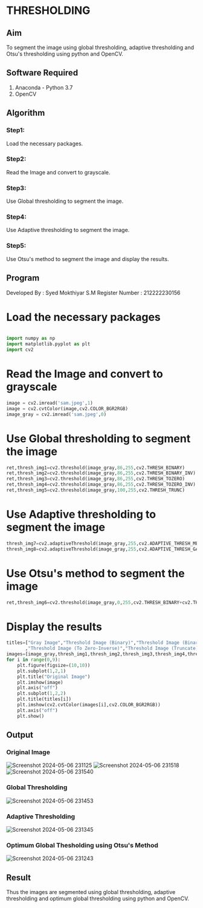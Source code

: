 # THRESHOLDING
## Aim
To segment the image using global thresholding, adaptive thresholding and Otsu's thresholding using python and OpenCV.

## Software Required
1. Anaconda - Python 3.7
2. OpenCV

## Algorithm

### Step1:
Load the necessary packages.

### Step2:
Read the Image and convert to grayscale.

### Step3:
Use Global thresholding to segment the image.

### Step4:
Use Adaptive thresholding to segment the image.

### Step5:
Use Otsu's method to segment the image and display the results.


## Program
Developed By : Syed Mokthiyar S.M
Register Number : 212222230156

# Load the necessary packages
```python

import numpy as np
import matplotlib.pyplot as plt
import cv2
```


# Read the Image and convert to grayscale
```python
image = cv2.imread('sam.jpeg',1)
image = cv2.cvtColor(image,cv2.COLOR_BGR2RGB)
image_gray = cv2.imread('sam.jpeg',0)
```


# Use Global thresholding to segment the image
```python
ret,thresh_img1=cv2.threshold(image_gray,86,255,cv2.THRESH_BINARY)
ret,thresh_img2=cv2.threshold(image_gray,86,255,cv2.THRESH_BINARY_INV)
ret,thresh_img3=cv2.threshold(image_gray,86,255,cv2.THRESH_TOZERO)
ret,thresh_img4=cv2.threshold(image_gray,86,255,cv2.THRESH_TOZERO_INV)
ret,thresh_img5=cv2.threshold(image_gray,100,255,cv2.THRESH_TRUNC)
```



# Use Adaptive thresholding to segment the image
```python
thresh_img7=cv2.adaptiveThreshold(image_gray,255,cv2.ADAPTIVE_THRESH_MEAN_C,cv2.THRESH_BINARY,11,2)
thresh_img8=cv2.adaptiveThreshold(image_gray,255,cv2.ADAPTIVE_THRESH_GAUSSIAN_C,cv2.THRESH_BINARY,11,2)

```

# Use Otsu's method to segment the image 
```python
ret,thresh_img6=cv2.threshold(image_gray,0,255,cv2.THRESH_BINARY+cv2.THRESH_OTSU)
```

# Display the results
```python
titles=["Gray Image","Threshold Image (Binary)","Threshold Image (Binary Inverse)","Threshold Image (To Zero)"
       ,"Threshold Image (To Zero-Inverse)","Threshold Image (Truncate)","Otsu","Adaptive Threshold (Mean)","Adaptive Threshold (Gaussian)"]
images=[image_gray,thresh_img1,thresh_img2,thresh_img3,thresh_img4,thresh_img5,thresh_img6,thresh_img7,thresh_img8]
for i in range(0,9):
    plt.figure(figsize=(10,10))
    plt.subplot(1,2,1)
    plt.title("Original Image")
    plt.imshow(image)
    plt.axis("off")
    plt.subplot(1,2,2)
    plt.title(titles[i])
    plt.imshow(cv2.cvtColor(images[i],cv2.COLOR_BGR2RGB))
    plt.axis("off")
    plt.show()
```


## Output

### Original Image
![Screenshot 2024-05-06 231125](https://github.com/syedmokthiyar/Thresholdingg/assets/118787294/0b2ba9a1-660e-4696-8f01-de6db34ad6d8)
![Screenshot 2024-05-06 231518](https://github.com/syedmokthiyar/Thresholdingg/assets/118787294/56b6deb3-6302-44ba-b79b-dfae99a9a025)
![Screenshot 2024-05-06 231540](https://github.com/syedmokthiyar/Thresholdingg/assets/118787294/344d0ca5-e58e-4407-8111-285f703f9c51)


### Global Thresholding
![Screenshot 2024-05-06 231453](https://github.com/syedmokthiyar/Thresholdingg/assets/118787294/9f5c1497-18d7-4504-a005-c9c755bf7c73)


### Adaptive Thresholding
![Screenshot 2024-05-06 231345](https://github.com/syedmokthiyar/Thresholdingg/assets/118787294/4bcab8d1-51de-4040-862e-15c857649b4e)


### Optimum Global Thesholding using Otsu's Method
![Screenshot 2024-05-06 231243](https://github.com/syedmokthiyar/Thresholdingg/assets/118787294/93cfd3df-2a16-46b9-8cbc-003c51892027)



## Result
Thus the images are segmented using global thresholding, adaptive thresholding and optimum global thresholding using python and OpenCV.
